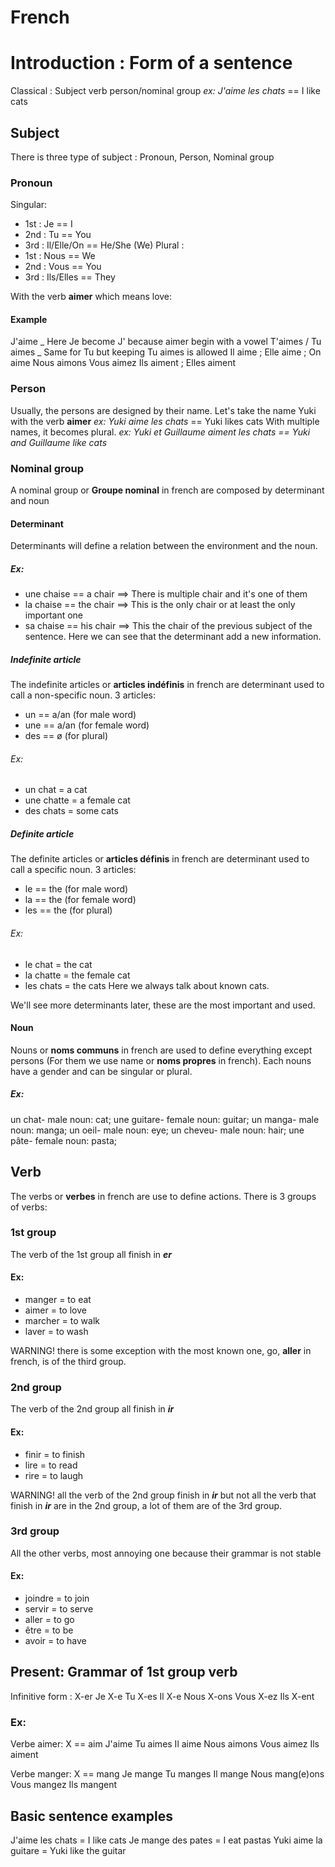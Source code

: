 # French

# Introduction : Form of a sentence

Classical : Subject verb person/nominal group
_ex: J'aime les chats_ == I like cats

## Subject

There is three type of subject : Pronoun, Person, Nominal group

### Pronoun

Singular:

-   1st : Je == I
-   2nd : Tu == You
-   3rd : Il/Elle/On == He/She (We)
    Plural :
-   1st : Nous == We
-   2nd : Vous == You
-   3rd : Ils/Elles == They

With the verb **aimer** which means love:

#### Example

J'aime _ Here Je become J' because aimer begin with a vowel
T'aimes / Tu aimes _ Same for Tu but keeping Tu aimes is allowed
Il aime ; Elle aime ; On aime
Nous aimons
Vous aimez
Ils aiment ; Elles aiment

### Person

Usually, the persons are designed by their name. Let's take the name Yuki with the verb **aimer**
_ex: Yuki aime les chats_ == Yuki likes cats
With multiple names, it becomes plural.
_ex: Yuki et Guillaume aiment les chats == Yuki and Guillaume like cats_

### Nominal group

A nominal group or **Groupe nominal** in french are composed by determinant and noun

#### Determinant

Determinants will define a relation between the environment and the noun.

##### Ex:

-   une chaise == a chair ==> There is multiple chair and it's one of them
-   la chaise == the chair ==> This is the only chair or at least the only important one
-   sa chaise == his chair ==> This the chair of the previous subject of the sentence.
    Here we can see that the determinant add a new information.

##### Indefinite article

The indefinite articles or **articles indéfinis** in french are determinant used to call a non-specific noun.
3 articles:

-   un == a/an (for male word)
-   une == a/an (for female word)
-   des == ø (for plural)

###### Ex:

-   un chat = a cat
-   une chatte = a female cat
-   des chats = some cats

##### Definite article

The definite articles or **articles définis** in french are determinant used to call a specific noun.
3 articles:

-   le == the (for male word)
-   la == the (for female word)
-   les == the (for plural)

###### Ex:

-   le chat = the cat
-   la chatte = the female cat
-   les chats = the cats
    Here we always talk about known cats.

We'll see more determinants later, these are the most important and used.

#### Noun

Nouns or **noms communs** in french are used to define everything except persons (For them we use name or **noms propres** in french).
Each nouns have a gender and can be singular or plural.

##### Ex:

un chat- male noun: cat;
une guitare- female noun: guitar;
un manga- male noun: manga;
un oeil- male noun: eye;
un cheveu- male noun: hair;
une pâte- female noun: pasta;

## Verb

The verbs or **verbes** in french are use to define actions.
There is 3 groups of verbs:

### 1st group

The verb of the 1st group all finish in **_er_**

#### Ex:

-   manger = to eat
-   aimer = to love
-   marcher = to walk
-   laver = to wash

WARNING! there is some exception with the most known one, go, **aller** in french, is of the third group.

### 2nd group

The verb of the 2nd group all finish in **_ir_**

#### Ex:

-   finir = to finish
-   lire = to read
-   rire = to laugh

WARNING! all the verb of the 2nd group finish in **_ir_** but not all the verb that finish in **_ir_** are in the 2nd group, a lot of them are of the 3rd group.

### 3rd group

All the other verbs, most annoying one because their grammar is not stable

#### Ex:
- joindre = to join
- servir = to serve
- aller = to go
- être = to be
- avoir = to have

## Present: Grammar of 1st group verb

Infinitive form : X-er 
Je X-e
Tu X-es
Il X-e
Nous X-ons
Vous X-ez
Ils X-ent

### Ex:

Verbe aimer: X == aim
J'aime
Tu aimes
Il aime
Nous aimons
Vous aimez
Ils aiment

Verbe manger: X == mang
Je mange
Tu manges
Il mange
Nous mang(e)ons
Vous mangez
Ils mangent

## Basic sentence examples

J'aime les chats = I like cats
Je mange des pates = I eat pastas
Yuki aime la guitare = Yuki like the guitar
